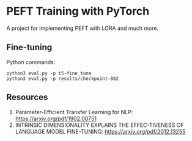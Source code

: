# PEFT Training with PyTorch

A project for implementing PEFT with LORA and much more.

## Fine-tuning

Python commands:

```
python3 eval.py -p t5-fine_tune
python3 eval.py -p results/checkpoint-882
```


## Resources

1. Parameter-Efficient Transfer Learning for NLP: https://arxiv.org/pdf/1902.00751
2. INTRINSIC DIMENSIONALITY EXPLAINS THE EFFEC-TIVENESS OF LANGUAGE MODEL FINE-TUNING: https://arxiv.org/pdf/2012.13255
